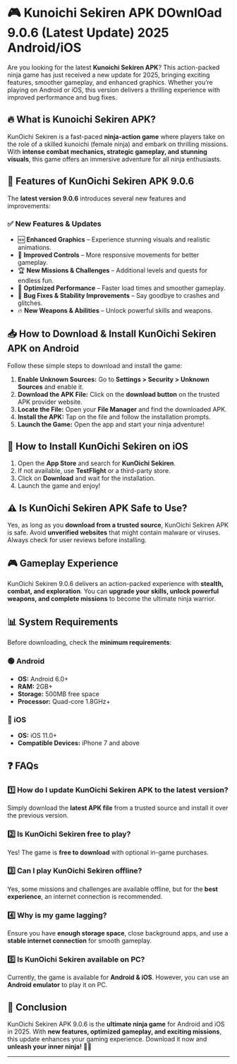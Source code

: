 # 🎮 Kunoichi Sekiren APK DОwnlОad 9.0.6 (Latest Update) 2025 Android/iOS



Are you looking for the latest **Kunoichi Sekiren APK**? This action-packed ninja game has just received a new update for 2025, bringing exciting features, smoother gameplay, and enhanced graphics. Whether you’re playing on Android or iOS, this version delivers a thrilling experience with improved performance and bug fixes.

## 🔥 What is Kunoichi Sekiren APK?

KunОichi Sekiren is a fast-paced **ninja-action game** where players take on the role of a skilled kunoichi (female ninja) and embark on thrilling missions. With **intense combat mechanics, strategic gameplay, and stunning visuals**, this game offers an immersive adventure for all ninja enthusiasts.

## 📌 Features of KunОichi Sekiren APK 9.0.6

The **latest version 9.0.6** introduces several new features and improvements:

### ✅ New Features & Updates
- 🆕 **Enhanced Graphics** – Experience stunning visuals and realistic animations.
- 🎯 **Improved Controls** – More responsive movements for better gameplay.
- 🏆 **New Missions & Challenges** – Additional levels and quests for endless fun.
- 🚀 **Optimized Performance** – Faster load times and smoother gameplay.
- 🔧 **Bug Fixes & Stability Improvements** – Say goodbye to crashes and glitches.
- 🔥 **New Weapons & Abilities** – Unlock powerful skills and weapons.

## 📥 How to Download & Install KunОichi Sekiren APK on Android

Follow these simple steps to download and install the game:

1. **Enable Unknown Sources:** Go to **Settings > Security > Unknown Sources** and enable it.
2. **Download the APK File:** Click on the **download button** on the trusted APK provider website.
3. **Locate the File:** Open your **File Manager** and find the downloaded APK.
4. **Install the APK:** Tap on the file and follow the installation prompts.
5. **Launch the Game:** Open the app and start your ninja adventure!

## 🍏 How to Install KunОichi Sekiren on iOS

1. Open the **App Store** and search for **KunОichi Sekiren**.
2. If not available, use **TestFlight** or a third-party store.
3. Click on **Download** and wait for the installation.
4. Launch the game and enjoy!

## ⚠️ Is KunОichi Sekiren APK Safe to Use?

Yes, as long as you **download from a trusted source**, KunОichi Sekiren APK is safe. Avoid **unverified websites** that might contain malware or viruses. Always check for user reviews before installing.

## 🎮 Gameplay Experience

KunОichi Sekiren 9.0.6 delivers an action-packed experience with **stealth, combat, and exploration**. You can **upgrade your skills, unlock powerful weapons, and complete missions** to become the ultimate ninja warrior.

## 📊 System Requirements

Before downloading, check the **minimum requirements**:

### 🟢 Android
- **OS:** Android 6.0+
- **RAM:** 2GB+
- **Storage:** 500MB free space
- **Processor:** Quad-core 1.8GHz+

### 🔵 iOS
- **OS:** iOS 11.0+
- **Compatible Devices:** iPhone 7 and above

## ❓ FAQs

### 1️⃣ How do I update KunОichi Sekiren APK to the latest version?
Simply download the **latest APK file** from a trusted source and install it over the previous version.

### 2️⃣ Is KunОichi Sekiren free to play?
Yes! The game is **free to download** with optional in-game purchases.

### 3️⃣ Can I play KunОichi Sekiren offline?
Yes, some missions and challenges are available offline, but for the **best experience**, an internet connection is recommended.

### 4️⃣ Why is my game lagging?
Ensure you have **enough storage space**, close background apps, and use a **stable internet connection** for smooth gameplay.

### 5️⃣ Is KunОichi Sekiren available on PC?
Currently, the game is available for **Android & iOS**. However, you can use an **Android emulator** to play it on PC.

## 📌 Conclusion

KunОichi Sekiren APK 9.0.6 is the **ultimate ninja game** for Android and iOS in 2025. With **new features, optimized gameplay, and exciting missions**, this update enhances your gaming experience. Download it now and **unleash your inner ninja!** 🥷🔥

---
